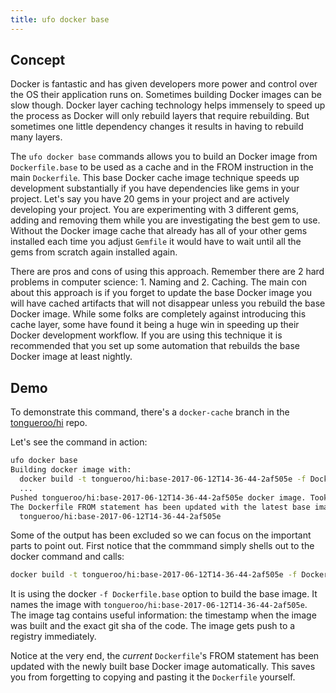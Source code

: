 ```yaml
---
title: ufo docker base
---
```


## Concept

Docker is fantastic and has given developers more power and control over the OS their application runs on.  Sometimes building Docker images can be slow though.  Docker layer caching technology helps immensely to speed up the process as Docker will only rebuild layers that require rebuilding. But sometimes one little dependency changes it results in having to rebuild many layers.

The `ufo docker base` commands allows you to build an Docker image from `Dockerfile.base` to be used as a cache and in the FROM instruction in the main `Dockerfile`.  This base Docker cache image technique speeds up development substantially if you have dependencies like gems in your project.  Let's say you have 20 gems in your project and are actively developing your project. You are experimenting with 3 different gems, adding and removing them while you are investigating the best gem to use.  Without the Docker image cache that already has all of your other gems installed each time you adjust `Gemfile` it would have to wait until all the gems from scratch again installed again.

There are pros and cons of using this approach.  Remember there are 2 hard problems in computer science: 1. Naming and 2. Caching.  The main con about this approach is if you forget to update the base Docker image you will have cached artifacts that will not disappear unless you rebuild the base Docker image.  While some folks are completely against introducing this cache layer, some have found it being a huge win in speeding up their Docker development workflow.  If you are using this technique it is recommended that you set up some automation that rebuilds the base Docker image at least nightly.

## Demo

To demonstrate this command, there's a `docker-cache` branch in the [tongueroo/hi](https://github.com/tongueroo/hi/tree/docker-cache) repo.

 Let's see the command in action:

```sh
ufo docker base
Building docker image with:
  docker build -t tongueroo/hi:base-2017-06-12T14-36-44-2af505e -f Dockerfile.base .
  ...
Pushed tongueroo/hi:base-2017-06-12T14-36-44-2af505e docker image. Took 28s.
The Dockerfile FROM statement has been updated with the latest base image:
  tongueroo/hi:base-2017-06-12T14-36-44-2af505e
```

Some of the output has been excluded so we can focus on the important parts to point out. First notice that the commmand simply shells out to the docker command and calls:

```sh
docker build -t tongueroo/hi:base-2017-06-12T14-36-44-2af505e -f Dockerfile.base .
```

It is using the docker `-f Dockerfile.base` option to build the base image.  It names the image with `tongueroo/hi:base-2017-06-12T14-36-44-2af505e`.  The image tag contains useful information: the timestamp when the image was built and the exact git sha of the code.  The image gets push to a registry immediately.

Notice at the very end, the *current* `Dockerfile`'s FROM statement has been updated with the newly built base Docker image automatically.  This saves you from forgetting to copying and pasting it the `Dockerfile` yourself.

